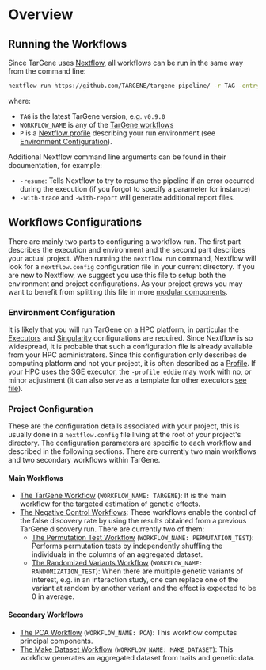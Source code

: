 # Overview

## Running the Workflows

Since TarGene uses [Nextflow](https://www.nextflow.io/), all workflows can be run in the same way from the command line:

```bash
nextflow run https://github.com/TARGENE/targene-pipeline/ -r TAG -entry WORKFLOW_NAME -profile P -resume
```

where:

- `TAG` is the latest TarGene version, e.g. `v0.9.0`
- `WORKFLOW_NAME` is any of the [TarGene workflows](@ref "Project Configuration")
- `P` is a [Nextflow profile](https://www.nextflow.io/docs/latest/config.html) describing your run environment (see [Environment Configuration](@ref)).

Additional Nextflow command line arguments can be found in their documentation, for example:

- `-resume`: Tells Nextflow to try to resume the pipeline if an error occurred during the execution (if you forgot to specify a parameter for instance)
- `-with-trace` and `-with-report` will generate additional report files.

## Workflows Configurations

There are mainly two parts to configuring a workflow run. The first part describes the execution and environment and the second part describes your actual project. When running the `nextflow run` command, Nextflow will look for a `nextflow.config` configuration file in your current directory. If you are new to Nextflow, we suggest you use this file to setup both the environment and project configurations. As your project grows you may want to benefit from splitting this file in more [modular components](https://www.nextflow.io/docs/latest/config.html#configuration).

### Environment Configuration

It is likely that you will run TarGene on a HPC platform, in particular the [Executors](https://www.nextflow.io/docs/latest/executor.html) and [Singularity](https://www.nextflow.io/docs/latest/container.html#singularity) configurations are required. Since Nextflow is so widespread, it is probable that such a configuration file is already available from your HPC administrators. Since this configuration only describes de computing platform and not your project, it is often described as a [Profile](https://www.nextflow.io/docs/latest/config.html#config-profiles). If your HPC uses the SGE executor, the `-profile eddie` may work with no, or minor adjustment (it can also serve as a template for other executors [see file](https://github.com/TARGENE/targene-pipeline/blob/main/conf/eddie.config)).

### Project Configuration

These are the configuration details associated with your project, this is usually done in a `nextflow.config` file living at the root of your project's directory. The configuration parameters are specific to each workflow and described in the following sections. There are currently two main workflows and two secondary workflows within TarGene.

#### Main Workflows

- [The TarGene Workflow](@ref) (`WORKFLOW_NAME: TARGENE`): It is the main workflow for the targeted estimation of genetic effects.
- [The Negative Control Workflows](@ref "Negative Control Overview"): These workflows enable the control of the false discovery rate by using the results obtained from a previous TarGene discovery run. There are currently two of them:
  - [The Permutation Test Workflow](@ref) (`WORKFLOW_NAME: PERMUTATION_TEST`): Performs permutation tests by independently shuffling the individuals in the columns of an aggregated dataset.
  - [The Randomized Variants Workflow](@ref) (`WORKFLOW_NAME: RANDOMIZATION_TEST`): When there are multiple genetic variants of interest, e.g. in an interaction study, one can replace one of the variant at random by another variant and the effect is expected to be 0 in average.

#### Secondary Workflows

- [The PCA Workflow](@ref) (`WORKFLOW_NAME: PCA`): This workflow computes principal components.
- [The Make Dataset Workflow](@ref) (`WORKFLOW_NAME: MAKE_DATASET`): This workflow generates an aggregated dataset from traits and genetic data.

